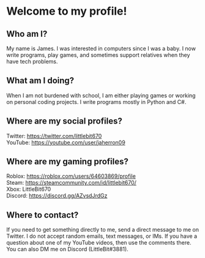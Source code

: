 # Welcome to my profile!

## Who am I?
My name is James. I was interested in computers since I was a baby. I now write programs, play games, and sometimes support relatives when they have tech problems.
## What am I doing?
When I am not burdened with school, I am either playing games or working on personal coding projects.
I write programs mostly in Python and C#.
## Where are my social profiles?
Twitter: https://twitter.com/littlebit670  
YouTube: https://youtube.com/user/jaherron09  
## Where are my gaming profiles?
Roblox: https://roblox.com/users/64603869/profile  
Steam: https://steamcommunity.com/id/littlebit670/  
Xbox: LittleBit670  
Discord: https://discord.gg/AZvsdJrdGz  
## Where to contact?
If you need to get something directly to me, send a direct message to me on Twitter. I do not accept random emails, text messages, or IMs. If you have a question about one of my YouTube videos, then use the comments there. You can also DM me on Discord (LittleBit#3881).
